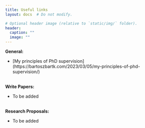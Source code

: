 ```yaml
---
title: Useful links
layout: docs  # Do not modify.

# Optional header image (relative to `static/img/` folder).
header:
  caption: ""
  image: ""
---
```

<b>General: </b>
<br>
<ul>
<li> [My principles of PhD supervision](https://bartoszbartk.com/2023/03/05/my-principles-of-phd-supervision/) </li>


</ul>

<br>
<b>Write Papers: </b>
<br>
<ul>
<li>To be added</li>

</ul>

<br>
<b>Research Proposals: </b>
<br>
<ul>
<li>To be added</li>
</ul>









